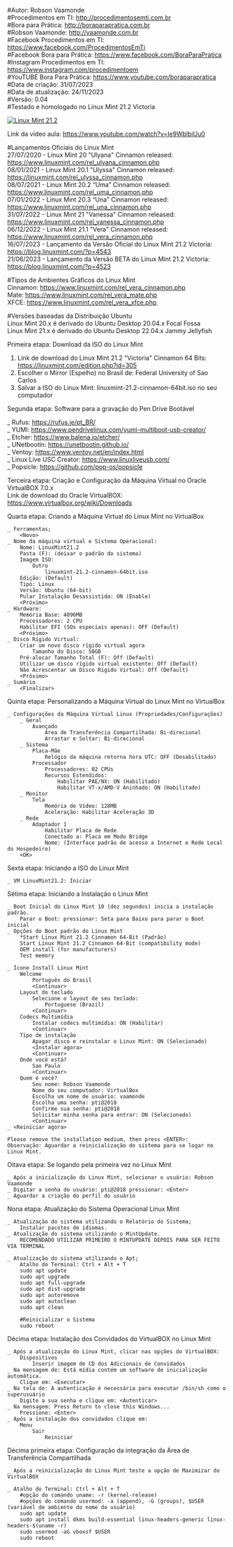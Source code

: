 #Autor: Robson Vaamonde<br>
#Procedimentos em TI: http://procedimentosemti.com.br<br>
#Bora para Prática: http://boraparapratica.com.br<br>
#Robson Vaamonde: http://vaamonde.com.br<br>
#Facebook Procedimentos em TI: https://www.facebook.com/ProcedimentosEmTi<br>
#Facebook Bora para Prática: https://www.facebook.com/BoraParaPratica<br>
#Instagram Procedimentos em TI: https://www.instagram.com/procedimentoem<br>
#YouTUBE Bora Para Prática: https://www.youtube.com/boraparapratica<br>
#Data de criação: 31/07/2023<br>
#Data de atualização: 24/11/2023<br>
#Versão: 0.04<br>
#Testado e homologado no Linux Mint 21.2 Victoria

[![Linux Mint 21.2](http://img.youtube.com/vi/Ie9WblbiUu0/0.jpg)](https://www.youtube.com/watch?v=Ie9WblbiUu0 "Linux Mint 21.2")

Link da vídeo aula: https://www.youtube.com/watch?v=Ie9WblbiUu0

#Lançamentos Oficiais do Linux Mint<br>
27/07/2020 - Linux Mint 20 "Ulyana" Cinnamon released: https://www.linuxmint.com/rel_ulyana_cinnamon.php<br>
08/01/2021 - Linux Mint 20.1 "Ulyssa" Cinnamon released: https://linuxmint.com/rel_ulyssa_cinnamon.php<br>
08/07/2021 - Linux Mint 20.2 “Uma” Cinnamon released: https://www.linuxmint.com/rel_uma_cinnamon.php<br>
07/01/2022 - Linux Mint 20.3 “Una” Cinnamon released: https://www.linuxmint.com/rel_una_cinnamon.php<br>
31/07/2022 - Linux Mint 21 "Vanessa" Cinnamon released: https://www.linuxmint.com/rel_vanessa_cinnamon.php<br>
06/12/2022 - Linux Mint 21.1 "Vera" Cinnamon released: https://www.linuxmint.com/rel_vera_cinnamon.php<br>
16/07/2023 - Lançamento da Versão Oficial do Linux Mint 21.2 Victoria: https://blog.linuxmint.com/?p=4543<br>
21/06/2023 - Lançamento da Versão BETA do Linux Mint 21.2 Victoria: https://blog.linuxmint.com/?p=4523

#Tipos de Ambientes Gráficos do Linux Mint<br>
Cinnamon: https://www.linuxmint.com/rel_vera_cinnamon.php<br>
Mate: https://www.linuxmint.com/rel_vera_mate.php<br>
XFCE: https://www.linuxmint.com/rel_vera_xfce.php.

#Versões baseadas da Distribuição Ubuntu<br>
Linux Mint 20.x é derivado do Ubuntu Desktop 20.04.x Focal Fossa<br>
Linux Mint 21.x é derivado do Ubuntu Desktop 22.04.x Jammy Jellyfish

Primeira etapa: Download da ISO do Linux Mint

01. Link de download do Linux Mint 21.2 "Victoria" Cinnamon 64 Bits: https://linuxmint.com/edition.php?id=305<br>
02. Escolher o Mirror (Espelho) no Brasil de: Federal University of Sao Carlos<br>
03. Salvar a ISO do Linux Mint: linuxmint-21.2-cinnamon-64bit.iso no seu computador<br>

Segunda etapa: Software para a gravação do Pen Drive Bootável

_ Rufus: https://rufus.ie/pt_BR/<br>
_ YUMI: https://www.pendrivelinux.com/yumi-multiboot-usb-creator/<br>
_ Etcher: https://www.balena.io/etcher/<br>
_ UNetbootin: https://unetbootin.github.io/<br>
_ Ventoy: https://www.ventoy.net/en/index.html<br>
_ Linux Live USC Creator: https://www.linuxliveusb.com/<br>
_ Popsicle: https://github.com/pop-os/popsicle

Terceira etapa: Criação e Configuração da Máquina Virtual no Oracle VirtualBOX 7.0.x<br>
Link de download do Oracle VirtualBOX: https://www.virtualbox.org/wiki/Downloads

Quarta etapa: Criando a Máquina Virtual do Linux Mint no VirtualBox

	_ Ferramentas;
		<Novo>
	_ Nome da máquina virtual e Sistema Operacional:
		Nome: LinuxMint21.2
		Pasta (F): (deixar o padrão do sistema) 
		Imagem ISO:
			Outro
				linuxmint-21.2-cinnamon-64bit.iso
		Edição: (Default)
		Tipo: Linux
		Versão: Ubuntu (64-bit)
		Pular Instalação Desassistida: ON (Enable)
		<Próximo>
	_ Hardware:
		Memória Base: 4096MB
		Processadores: 2 CPU
		Habilitar EFI (SOs especiais apenas): OFF (Default)
		<Próximo>
	_ Disco Rígido Virtual:
		Criar um novo disco rígido virtual agora
			Tamanho do Disco: 50GB
		Pré-alocar Tamanho Total (F): Off (Default)
		Utilizar um disco rígido virtual existente: Off (Default)
		Não Acrescentar um Disco Rígido Virtual: Off (Default)
		<Próximo>
	_ Sumário
		<Finalizar>

Quinta etapa: Personalizando a Máquina Virtual do Linux Mint no VirtualBox

	_ Configurações da Máquina Virtual Linux (Propriedades/Configurações)
		_ Geral
			Avançado
				Área de Transferência Compartilhada: Bi-direcional
				Arrastar e Soltar: Bi-direcional
		_ Sistema
			Placa-Mãe
				Relógio da máquina retorna hora UTC: OFF (Desabilitado) 
			Processador
				Processadores: 02 CPUs
				Recursos Estendidos:
					Habilitar PAE/NX: ON (Habilitado)
					Habilitar VT-x/AMD-V Aninhado: ON (Habilitado)
		_ Monitor
			Tela
				Memória de Vídeo: 128MB
				Aceleração: Habilitar Aceleração 3D
		_ Rede
			Adaptador 1
				Habilitar Placa de Rede
				Conectado a: Placa em Modo Bridge
				Nome: (Interface padrão de acesso a Internet e Rede Local do Hospedeiro)
		<OK>

Sexta etapa: Iniciando a ISO do Linux Mint

	_ VM LinuxMint21.2: Iniciar

Sétima etapa: Iniciando a Instalação o Linux Mint

	_ Boot Inicial do Linux Mint 10 (dez segundos) inicia a instalação padrão.
		Parar o Boot: pressionar: Seta para Baixo para parar o Boot inicial
	_ Opções do Boot padrão do Linux Mint
		*Start Linux Mint 21.2 Cinnamon 64-Bit (Padrão)
		Start Linux Mint 21.2 Cinnamon 64-Bit (compatibility mode)
		OEM install (for manufacturers)
		Test memory
	
	_ Ícone Install Linux Mint
		Welcome
			Português do Brasil
			<Continuar>
		Layout do teclado
			Selecione o layout de seu teclado:
				Portuguese (Brazil)
			<Continuar>
		Codecs Multimídia
			Instalar codecs multimídia: ON (Habilitar)
			<Continuar>
		Tipo de instalação
			Apagar disco e reinstalar o Linux Mint: ON (Selecionado)
			<Instalar agora>
			<Continuar>
		Onde você está?
			Sao Paulo
			<Continuar>
		Quem é você?
			Seu nome: Robson Vaamonde
			Nome do seu computador: VirtualBox
			Escolha um nome de usuário: vaamonde
			Escolha uma senha: pti@2018
			Confirme sua senha: pti@2018
			Solicitar minha senha para entrar: ON (Selecionado)
			<Continuar>
	_ <Reiniciar agora>

	Please remove the installation medium, then press <ENTER>:
	Observação: Aguardar a reinicialização do sistema para se logar no Linux Mint.

Oitava etapa: Se logando pela primeira vez no Linux Mint

	_ Após a inicialização do Linux Mint, selecionar o usuário: Robson Vaamonde
	_ Digitar a senha do usuário: pti@2018 pressionar: <Enter>
	_ Aguardar a criação do perfil do usuário

Nona etapa: Atualização do Sistema Operacional Linux Mint

	_ Atualização do sistema utilizando o Relatório do Sistema;
		Instalar pacotes de idiomas.
	_ Atualização do sistema utilizando o MintUpdate.
		RECOMENDADO UTILIZAR PRIMEIRO O MINTUPDATE DEPOIS PARA SER FEITO VIA TERMINAL
	
	_ Atualização do sistema utilizando o Apt;
		Atalho do Terminal: Ctrl + Alt + T
		sudo apt update
		sudo apt upgrade
		sudo apt full-upgrade
		sudo apt dist-upgrade
		sudo apt autoremove
		sudo apt autoclean
		sudo apt clean

		#Reinicializar o Sistema
		sudo reboot

Décima etapa: Instalação dos Convidados do VirtualBOX no Linux Mint

	_ Após a atualização do Linux Mint, clicar nas opções do VirtualBOX:
		Dispositivos
			Inserir imagem de CD dos Adicionais de Convidados
	_ Na mensagem de: Está mídia contém um software de inicialização automática.
		Clique em: <Executar>
	_ Na tela de: A autenticação é necessária para executar /bin/sh como o superusuário
		Digite a sua senha e clique em: <Autenticar>
	_ Na mensagem: Press Return to close this Windows...
		Pressione: <Enter>
	_ Após a instalação dos convidados clique em:
		Menu
			Sair
				Reiniciar

Décima primeira etapa: Configuração da integração da Área de Transferência Compartilhada

	_ Após a reinicialização do Linux Mint teste a opção de Maximizar do VirtualBOX

	_ Atalho do Terminal: Ctrl + Alt + T
		#opção do comando uname: -r (kernel-release)
		#opções do comando usermod: -a (append), -G (groups), $USER (variável de ambiente do nome do usuário)
		sudo apt update
		sudo apt install dkms build-essential linux-headers-generic linux-headers-$(uname -r)
		sudo usermod -aG vboxsf $USER
		sudo reboot